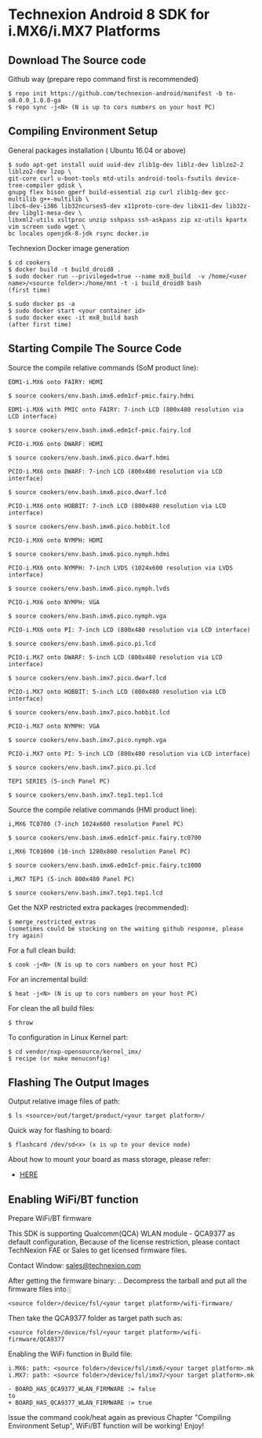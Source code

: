 # Technexion Android 8 SDK for i.MX6/i.MX7 Platforms
## Download The Source code

Github way (prepare repo command first is recommended)

    $ repo init https://github.com/technexion-android/manifest -b tn-o8.0.0_1.0.0-ga
    $ repo sync -j<N> (N is up to cors numbers on your host PC)

## Compiling Environment Setup

General packages installation ( Ubuntu 16.04 or above)

    $ sudo apt-get install uuid uuid-dev zlib1g-dev liblz-dev liblzo2-2 liblzo2-dev lzop \
    git-core curl u-boot-tools mtd-utils android-tools-fsutils device-tree-compiler gdisk \
    gnupg flex bison gperf build-essential zip curl zlib1g-dev gcc-multilib g++-multilib \
    libc6-dev-i386 lib32ncurses5-dev x11proto-core-dev libx11-dev lib32z-dev libgl1-mesa-dev \
    libxml2-utils xsltproc unzip sshpass ssh-askpass zip xz-utils kpartx vim screen sudo wget \
    bc locales openjdk-8-jdk rsync docker.io

Technexion Docker image generation

    $ cd cookers
    $ docker build -t build_droid8 .
    $ sudo docker run --privileged=true --name mx8_build  -v /home/<user name>/<source folder>:/home/mnt -t -i build_droid8 bash
    (first time)

    $ sudo docker ps -a
    $ sudo docker start <your container id>
    $ sudo docker exec -it mx8_build bash
    (after first time)


## Starting Compile The Source Code

Source the compile relative commands (SoM product line):

    EDM1-i.MX6 onto FAIRY: HDMI

    $ source cookers/env.bash.imx6.edm1cf-pmic.fairy.hdmi

    EDM1-i.MX6 with PMIC onto FAIRY: 7-inch LCD (800x480 resolution via LCD interface)

    $ source cookers/env.bash.imx6.edm1cf-pmic.fairy.lcd

    PCIO-i.MX6 onto DWARF: HDMI

    $ source cookers/env.bash.imx6.pico.dwarf.hdmi

    PCIO-i.MX6 onto DWARF: 7-inch LCD (800x480 resolution via LCD interface)

    $ source cookers/env.bash.imx6.pico.dwarf.lcd

    PCIO-i.MX6 onto HOBBIT: 7-inch LCD (800x480 resolution via LCD interface)

    $ source cookers/env.bash.imx6.pico.hobbit.lcd

    PCIO-i.MX6 onto NYMPH: HDMI

    $ source cookers/env.bash.imx6.pico.nymph.hdmi

    PCIO-i.MX6 onto NYMPH: 7-inch LVDS (1024x600 resolution via LVDS interface)

    $ source cookers/env.bash.imx6.pico.nymph.lvds

    PCIO-i.MX6 onto NYMPH: VGA

    $ source cookers/env.bash.imx6.pico.nymph.vga

    PCIO-i.MX6 onto PI: 7-inch LCD (800x480 resolution via LCD interface)

    $ source cookers/env.bash.imx6.pico.pi.lcd

    PCIO-i.MX7 onto DWARF: 5-inch LCD (800x480 resolution via LCD interface)

    $ source cookers/env.bash.imx7.pico.dwarf.lcd

    PCIO-i.MX7 onto HOBBIT: 5-inch LCD (800x480 resolution via LCD interface)

    $ source cookers/env.bash.imx7.pico.hobbit.lcd

    PCIO-i.MX7 onto NYMPH: VGA

    $ source cookers/env.bash.imx7.pico.nymph.vga

    PCIO-i.MX7 onto PI: 5-inch LCD (800x480 resolution via LCD interface)

    $ source cookers/env.bash.imx7.pico.pi.lcd

    TEP1 SERIES (5-inch Panel PC)

    $ source cookers/env.bash.imx7.tep1.tep1.lcd


Source the compile relative commands (HMI product line):

    i,MX6 TC0700 (7-inch 1024x600 resolution Panel PC)

    $ source cookers/env.bash.imx6.edm1cf-pmic.fairy.tc0700

    i,MX6 TC01000 (10-inch 1280x800 resolution Panel PC)

    $ source cookers/env.bash.imx6.edm1cf-pmic.fairy.tc1000

    i,MX7 TEP1 (5-inch 800x480 Panel PC)

    $ source cookers/env.bash.imx7.tep1.tep1.lcd

Get the NXP restricted extra packages (recommended):

    $ merge_restricted_extras
    (sometimes could be stocking on the waiting github response, please try again)

For a full clean build:

    $ cook -j<N> (N is up to cors numbers on your host PC)

For an incremental build:

    $ heat -j<N> (N is up to cors numbers on your host PC)

For clean the all build files:

    $ throw

To configuration in Linux Kernel part:

    $ cd vendor/nxp-opensource/kernel_imx/
    $ recipe (or make menuconfig)

## Flashing The Output Images

Output relative image files of path:

    $ ls <source>/out/target/product/<your target platform>/

Quick way for flashing to board:

    $ flashcard /dev/sd<x> (x is up to your device node)

About how to mount your board as mass storage, please refer:
* [HERE](https://github.com/TechNexion/u-boot-edm/wiki/Use-mfgtool-to-flash-eMMC)

## Enabling WiFi/BT function

Prepare WiFi/BT firmware

This SDK is supporting Qualcomm(QCA) WLAN module - QCA9377 as default configuration, Because of the license restriction, please contact TechNexion FAE or Sales to get licensed firmware files.

Contact Window: sales@technexion.com

After getting the firmware binary: .. Decompress the tarball and put all the firmware files into░

    <source folder>/device/fsl/<your target platform>/wifi-firmware/

Then take the QCA9377 folder as target path such as:

    <source folder>/device/fsl/<your target platform>/wifi-firmware/QCA9377

Enabling the WiFi function in Build file:

    i.MX6: path: <source folder>/device/fsl/imx6/<your target platform>.mk
    i.MX7: path: <source folder>/device/fsl/imx7/<your target platform>.mk

    - BOARD_HAS_QCA9377_WLAN_FIRMWARE := false
    to
    + BOARD_HAS_QCA9377_WLAN_FIRMWARE := true

Issue the command cook/heat again as previous Chapter "Compiling Environment Setup", WiFi/BT function will be working! Enjoy!
